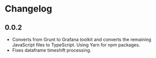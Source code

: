 # Changelog

## 0.0.2

- Converts from Grunt to Grafana toolkit and converts the remaining JavaScript files to TypeScript. Using Yarn for npm packages.
- Fixes dataframe timeshift processing.
